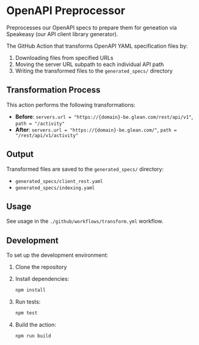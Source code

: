 # OpenAPI Preprocessor

Preprocesses our OpenAPI specs to prepare them for geneation via Speakeasy (our API client library generator).

The GitHub Action that transforms OpenAPI YAML specification files by:

1. Downloading files from specified URLs
2. Moving the server URL subpath to each individual API path
3. Writing the transformed files to the `generated_specs/` directory

## Transformation Process

This action performs the following transformations:

- **Before**: `servers.url = "https://{domain}-be.glean.com/rest/api/v1"`, `path = "/activity"`
- **After**: `servers.url = "https://{domain}-be.glean.com/"`, `path = "/rest/api/v1/activity"`

## Output

Transformed files are saved to the `generated_specs/` directory:

- `generated_specs/client_rest.yaml`
- `generated_specs/indexing.yaml`

## Usage

See usage in the `./github/workflows/transform.yml` workflow.

## Development

To set up the development environment:

1. Clone the repository
2. Install dependencies:

   ```bash
   npm install
   ```

3. Run tests:

   ```bash
   npm test
   ```

4. Build the action:

   ```bash
   npm run build
   ```
